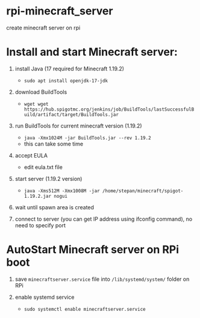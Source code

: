 # rpi-minecraft_server
create minecraft server on rpi

# Install and start Minecraft server:

1) install Java (17 required for Minecraft 1.19.2)

   - `sudo apt install openjdk-17-jdk`

2) download BuildTools

   - `wget wget https://hub.spigotmc.org/jenkins/job/BuildTools/lastSuccessfulBuild/artifact/target/BuildTools.jar`

3) run BuildTools for current minecraft version (1.19.2)

   - `java -Xmx1024M -jar BuildTools.jar --rev 1.19.2`
   - this can take some time

4) accept EULA

    - edit eula.txt file

5) start server (1.19.2 version)

   - `java -Xms512M -Xmx1008M -jar /home/stepan/minecraft/spigot-1.19.2.jar nogui`

6) wait until spawn area is created

7) connect to server (you can get IP address using ifconfig command), no need to specify port

# AutoStart Minecraft server on RPi boot

1) save `minecraftserver.service` file into `/lib/systemd/system/` folder on RPi

2) enable systemd service

   - `sudo systemctl enable minecraftserver.service`
